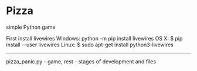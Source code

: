 # Pizza
simple Python game

First install livewires
Windows: python -m pip install livewires
OS X: $ pip install --user livewires
Linux: $ sudo apt-get install python3-livewires 
<hr>pizza_panic.py - game, rest - stages of development and files

